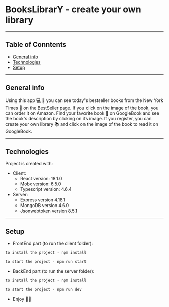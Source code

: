
#     **BooksLibrarY** - create your own library

---

## Table of Conntents

  - [General info](#general-info)
  - [Technologies](#technologies)
  - [Setup](#setup)
  
----
## General info

Using this app 💻 📲 you can see today's bestseller books from the New York Times 📰  on the BestSeller page. If you click on the image of the book, you can order it on Amazon.
Find your favorite book 📕 on GoogleBook and see the book's description by clicking on its image.
If you register, you can create your own library 📚 and click on the image of the book to read it on GoogleBook.

---
## Technologies
Project is created with:
  * Client: 
    * React version: 18.1.0
    * Mobx version: 6.5.0
    * Typescript version: 4.6.4
  * Server:
    * Express version 4.18.1
    * MongoDB version 4.6.0
    * Jsonwebtoken version 8.5.1

-----
## Setup

* FrontEnd part (to run the client folder):

``` javascript
to install the project - npm install

to start the project - npm run start
```

* BackEnd part (to run the server folder):

```javascript
to install the project - npm install

to start the project - npm run dev
```

* Enjoy 💙💛 
